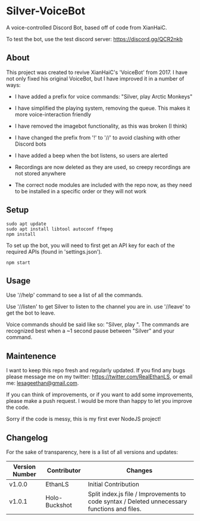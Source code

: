 # Silver-VoiceBot

A voice-controlled Discord Bot, based off of code from XianHaiC.

To test the bot, use the test discord server: https://discord.gg/QCR2nkb

## About

This project was created to revive XianHaiC's 'VoiceBot' from 2017. I have not only fixed his original VoiceBot, but I have improved it in a number of ways:

 - I have added a prefix for voice commands: "Silver, play Arctic Monkeys"
 
 - I have simplified the playing system, removing the queue. This makes it more voice-interaction friendly
 
 - I have removed the imagebot functionality, as this was broken (I think)
 
 - I have changed the prefix from '!' to '//' to avoid clashing with other Discord bots
 
 - I have added a beep when the bot listens, so users are alerted
 
 - Recordings are now deleted as they are used, so creepy recordings are not stored anywhere
 
 - The correct node modules are included with the repo now, as they need to be installed in a specific order or they will not work
 
 ## Setup
    sudo apt update
    sudo apt install libtool autoconf ffmpeg
    npm install

 
 To set up the bot, you will need to first get an API key for each of the required APIs (found in 'settings.json').
 
    npm start
 
 ## Usage
 
 Use '//help' command to see a list of all the commands.
 
 Use '//listen' to get Silver to listen to the channel you are in. use '//leave' to get the bot to leave. 
 
 Voice commands should be said like so: "Silver, play <song name>". The commands are recognized best when a ~1 second pause between "Silver" and your command.
 
 ## Maintenence
 
 I want to keep this repo fresh and regularly updated. If you find any bugs please message me on my twitter: https://twitter.com/RealEthanLS, or email me: lesageethan@gmail.com.
 
 If you can think of improvements, or if you want to add some improvements, please make a push request. I would be more than happy to let you improve the code.
 
 Sorry if the code is messy, this is my first ever NodeJS project!
 
 ## Changelog
 
 For the sake of transparency, here is a list of all versions and updates:
 
 | Version Number  | Contributor | Changes |
| ------------- | ------------- | ------------- |
| v1.0.0  | EthanLS  | Initial Contribution |
| v1.0.1  | Holo-Buckshot  | Split index.js file / Improvements to code syntax / Deleted unnecessary functions and files. |
